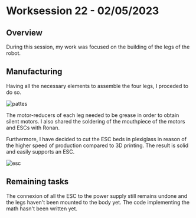 # Worksession 22 - 02/05/2023

## Overview 

During this session, my work was focused on the building of the legs of the robot. 

## Manufacturing 

Having all the necessary elements to assemble the four legs, I proceded to do so. 

![pattes](https://user-images.githubusercontent.com/95374519/236636818-d99d4bcf-30c5-4b6a-a724-67ea5fb57477.jpg)

The motor-reducers of each leg needed to be grease in order to obtain silent motors.
I also shared the soldering of the mouthpiece of the motors and ESCs with Ronan. 

Furthermore, I have decided to cut the ESC beds in plexiglass in reason of the higher speed of production compared to 3D printing. 
The result is solid and easily supports an ESC. 

![esc](https://user-images.githubusercontent.com/95374519/236636820-96d68fc1-d433-48be-90e6-3e693f478afb.jpg)


## Remaining tasks

The connexion of all the ESC to the power supply still remains undone and the legs haven't been mounted to the body yet. 
The code implementing the math hasn't been written yet. 

